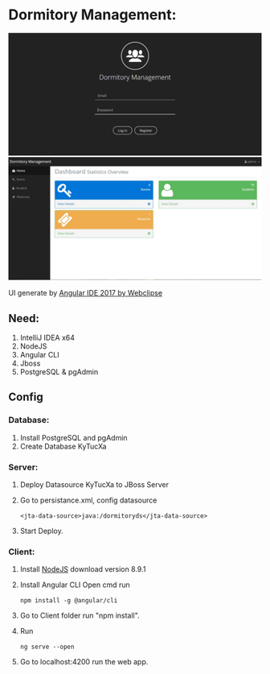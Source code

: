 # Dormitory Management:
![Image of UI](https://github.com/TinTran96/-Angular-JavaEE-Dormitory-management/blob/master/Demo/1_login.JPG)
![Image of UI](https://github.com/TinTran96/-Angular-JavaEE-Dormitory-management/blob/master/Demo/4_home.JPG)

UI generate by [Angular IDE 2017 by Webclipse](https://www.genuitec.com/products/angular-ide/download/) 

## Need:
1. IntelliJ IDEA x64
2. NodeJS
3. Angular CLI
4. Jboss
5. PostgreSQL & pgAdmin

## Config
### Database:
1. Install PostgreSQL and pgAdmin
2. Create Database KyTucXa

### Server:
1. Deploy Datasource KyTucXa to JBoss Server
2. Go to persistance.xml, config datasource

       <jta-data-source>java:/dormitoryds</jta-data-source>
       
3. Start Deploy.

### Client:
1. Install [NodeJS](https://nodejs.org) download version 8.9.1
2. Install Angular CLI Open cmd run

       npm install -g @angular/cli
3. Go to Client folder run "npm install".
4. Run 

       ng serve --open
5. Go to localhost:4200 run the web app.

